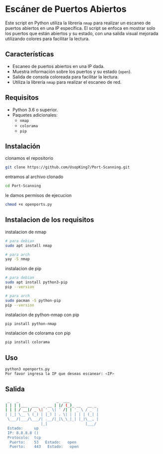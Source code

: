 # Escáner de Puertos Abiertos

Este script en Python utiliza la librería `nmap` para realizar un escaneo de puertos abiertos en una IP específica. El script se enfoca en mostrar solo los puertos que están abiertos y su estado, con una salida visual mejorada utilizando colores para facilitar la lectura.

## Características

- Escaneo de puertos abiertos en una IP dada.
- Muestra información sobre los puertos y su estado (`open`).
- Salida de consola coloreada para facilitar la lectura.
- Utiliza la librería `nmap` para realizar el escaneo de red.

## Requisitos

- Python 3.6 o superior.
- Paquetes adicionales:
  - `nmap`
  - `colorama`
  - `pip`

## Instalación
clonamos el repositorio

```bash
git clone https://github.com/UsopKing7/Port-Scanning.git
```

entramos al archivo clonado

```bash
cd Port-Scanning
```

le damos permisos de ejecucion

```bash
chmod +x openports.py
```

## Instalacion de los requisitos
instalacion de nmap
```bash
# para debian
sudo apt install nmap
```
```bash
# para arch
yay -S nmap
```

instalacion de pip
```bash
# para debian
sudo apt install python3-pip
pip --version
```
```bash
# para arch
sudo pacman -S python-pip
pip --version
```
instalacion de python-nmap con pip
```bash
pip install python-nmap
```
instalacion de colorama con pip
```bash
pip install colorama
```
## Uso
```bash
python3 openports.py
Por favor ingresa la IP que deseas escanear: <IP>
```

## Salida
```bash
 _   _                 _  ___             
| | | |___  ___  _ __ | |/ (_)_ __   __ _ 
| | | / __|/ _ \| '_ \| ' /| | '_ \ / _` |
| |_| \__ \ (_) | |_) | . \| | | | | (_| |
 \___/|___/\___/| .__/|_|\_\_|_| |_|\__, |
                |_|                 |___/ 
 Estado:     up
 IP: 8.8.8.8 ()
 Protocolo:  tcp
  Puerto:    53   Estado:   open
  Puerto:    443   Estado:   open
```
